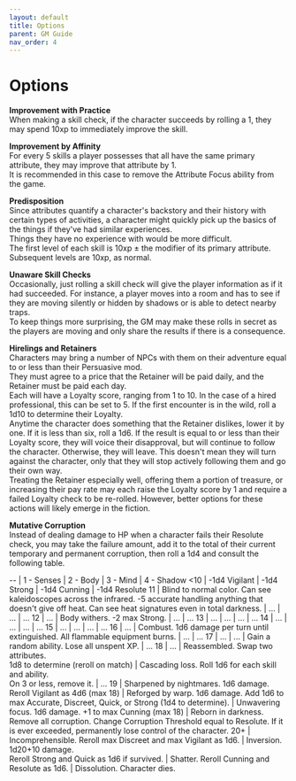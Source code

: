```yaml
---
layout: default
title: Options
parent: GM Guide
nav_order: 4
---
```


# Options

**Improvement with Practice**  
When making a skill check, if the character succeeds by rolling a 1, they may spend 10xp to immediately improve the skill.

**Improvement by Affinity**  
For every 5 skills a player possesses that all have the same primary attribute, they may improve that attribute by 1.  
It is recommended in this case to remove the Attribute Focus ability from the game.

**Predisposition**  
Since attributes quantify a character's backstory and their history with certain types of activities, a character might quickly pick up the basics of the things if they've had similar experiences.  
Things they have no experience with would be more difficult.  
The first level of each skill is 10xp ± the modifier of its primary attribute.  
Subsequent levels are 10xp, as normal.

**Unaware Skill Checks**  
Occasionally, just rolling a skill check will give the player information as if it had succeeded. For instance, a player moves into a room and has to see if they are moving silently or hidden by shadows or is able to detect nearby traps.  
To keep things more surprising, the GM may make these rolls in secret as the players are moving and only share the results if there is a consequence.

**Hirelings and Retainers**  
Characters may bring a number of NPCs with them on their adventure equal to or less than their Persuasive mod.  
They must agree to a price that the Retainer will be paid daily, and the Retainer must be paid each day.  
Each will have a Loyalty score, ranging from 1 to 10. In the case of a hired professional, this can be set to 5. If the first encounter is in the wild, roll a 1d10 to determine their Loyalty.  
Anytime the character does something that the Retainer dislikes, lower it by one. If it is less than six, roll a 1d6. If the result is equal to or less than their Loyalty score, they will voice their disapproval, but will continue to follow the character. Otherwise, they will leave. This doesn't mean they will turn against the character, only that they will stop actively following them and go their own way.  
Treating the Retainer especially well, offering them a portion of treasure, or increasing their pay rate may each raise the Loyalty score by 1 and require a failed Loyalty check to be re-rolled. However, better options for these actions will likely emerge in the fiction.

**Mutative Corruption**  
Instead of dealing damage to HP when a character fails their Resolute check, you may take the failure amount, add it to the total of their current temporary and permanent corruption, then roll a 1d4 and consult the following table.

--  | 1 - Senses    | 2 - Body    | 3 - Mind     | 4 - Shadow
<10 | -1d4 Vigilant | -1d4 Strong | -1d4 Cunning | -1d4 Resolute
11  | Blind to normal color. Can see kaleidoscopes across the infrared. -5 accurate handling anything that doesn't give off heat. Can see heat signatures even in total darkness. | ... | ... | ...
12  | ... | Body withers. -2 max Strong. | ... | ...
13  | ... | ... | ... | ...
14  | ... | ... | ... | ...
15  | ... | ... | ... | ...
16  | ... | Combust. 1d6 damage per turn until extinguished. All flammable equipment burns. | ... | ...
17  | ... | ... | Gain a random ability. Lose all unspent XP. | ...
18  | ... | Reassembled. Swap two attributes.<br />1d8 to determine (reroll on match) | Cascading loss. Roll 1d6 for each skill and ability.<br />On 3 or less, remove it. | ...
19  | Sharpened by nightmares. 1d6 damage. Reroll Vigilant as 4d6 (max 18) | Reforged by warp. 1d6 damage. Add 1d6 to max Accurate, Discreet, Quick, or Strong (1d4 to determine). | Unwavering focus. 1d6 damage. +1 to max Cunning (max 18) | Reborn in darkness. Remove all corruption. Change Corruption Threshold equal to Resolute. If it is ever exceeded, permanently lose control of the character.
20+ | Incomprehensible. Reroll max Discreet and max Vigilant as 1d6. | Inversion. 1d20+10 damage.<br />Reroll Strong and Quick as 1d6 if survived. | Shatter. Reroll Cunning and Resolute as 1d6. | Dissolution. Character dies.
